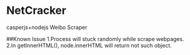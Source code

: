 # NetCracker
casperjs+nodejs
Weibo Scraper

##Known Issue
1.Process will stuck randomly while scrape webpages.<br> 
2.In getInnerHTML(), node.innerHTML will return not such object.
